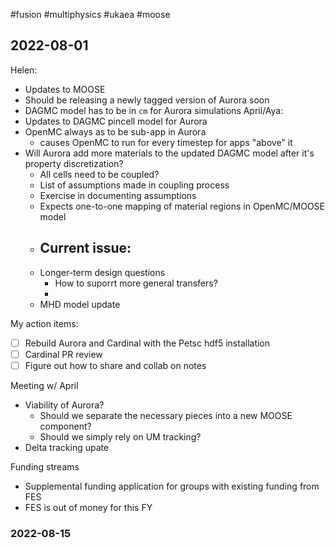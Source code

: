 #fusion #multiphysics #ukaea #moose

## 2022-08-01

Helen:
  - Updates to MOOSE
  - Should be releasing a newly tagged version of Aurora soon
  - DAGMC model has to be in `cm` for Aurora simulations
April/Aya:
  - Updates to DAGMC pincell model for Aurora
  - OpenMC always as to be sub-app in Aurora
	  - causes OpenMC to run for every timestep for apps "above" it
  - Will Aurora add more materials to the updated DAGMC model after it's property discretization?
	  - All cells need to be coupled?
	  - List of assumptions made in coupling process
	  - Exercise in documenting assumptions
	  - Expects one-to-one mapping of material regions in OpenMC/MOOSE model
	  - Current issue:
		  - 
	- Longer-term design questions
		- How to suporrt more general transfers?
		- 
	- MHD model update

My action items:
  - [ ] Rebuild Aurora and Cardinal with the Petsc hdf5 installation
  - [ ] Cardinal PR review
  - [ ] Figure out how to share and collab on notes

Meeting w/ April
  - Viability of Aurora? 
	  - Should we separate the necessary pieces into a new MOOSE component?
	  - Should we simply rely on UM tracking?
  - Delta tracking upate

Funding streams
  - Supplemental funding application for groups with existing funding from FES
  - FES is out of money for this FY

### 2022-08-15
